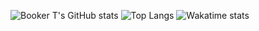 ![Booker T's GitHub stats](https://github-readme-stats.vercel.app/api?username=bookert921&count_private=true)
![Top Langs](https://github-readme-stats.vercel.app/api/top-langs/?username=bookert921)
![Wakatime stats](https://github-readme-stats.vercel.app/api/wakatime?username=bookert921)
<!--
**bookert921/bookert921** is a ✨ _special_ ✨ repository because its `README.md` (this file) appears on your GitHub profile.

Here are some ideas to get you started:

- 🔭 I’m currently working on ...
- 🌱 I’m currently learning ...
- 👯 I’m looking to collaborate on ...
- 🤔 I’m looking for help with ...
- 💬 Ask me about ...
- 📫 How to reach me: ...
- 😄 Pronouns: ...
- ⚡ Fun fact: ...
-->
